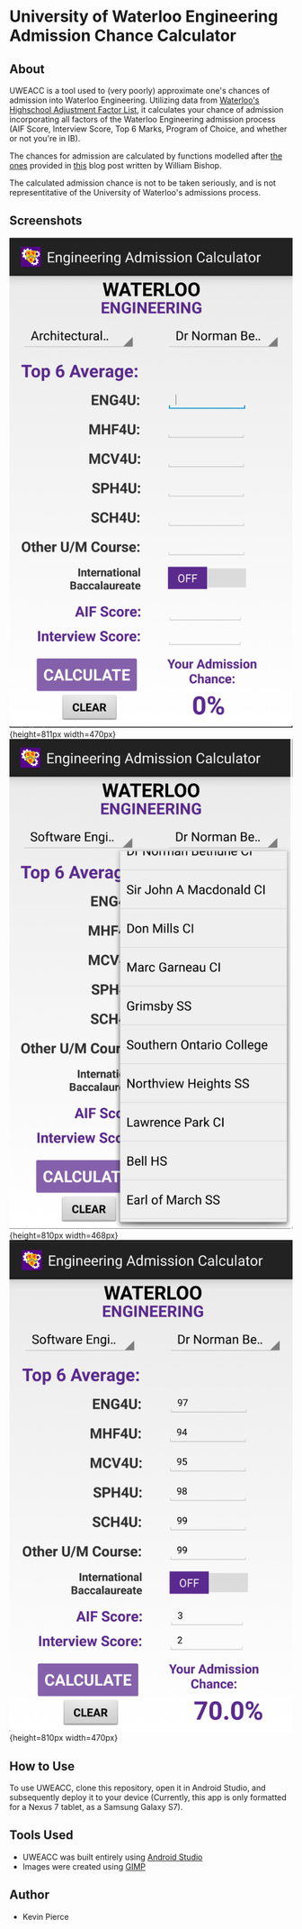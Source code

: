 # University of Waterloo Engineering Admission Chance Calculator

## About
UWEACC is a tool used to (very poorly) approximate one's chances of admission into Waterloo Engineering. Utilizing data from [Waterloo's Highschool Adjustment Factor List](https://globalnews.ca/news/4405495/waterloo-engineering-grade-inflation-list/), it calculates your chance of admission incorporating all factors of the Waterloo Engineering admission process (AIF Score, Interview Score, Top 6 Marks, Program of Choice, and whether or not you're in IB). 

The chances for admission are calculated by functions modelled after [the ones](https://theroadtoengineering.files.wordpress.com/2018/09/admission-chances.png) provided in [this](https://theroadtoengineering.com/2018/09/06/chances-of-admission-for-fall-2019/) blog post written by William Bishop. 

The calculated admission chance is not to be taken seriously, and is not representitative of the University of Waterloo's admissions process.

## Screenshots 
![Upon opening the app](./screenshots/blank.png){height=811px width=470px}
![Viewing school options](./screenshots/schools.png){height=810px width=468px}
![Calculating your chance](./screenshots/chance.png){height=810px width=470px}

## How to Use
To use UWEACC, clone this repository, open it in Android Studio, and subsequently deploy it to your device (Currently, this app is only formatted for a Nexus 7 tablet, as a Samsung Galaxy S7).

## Tools Used
- UWEACC was built entirely using [Android Studio](https://developer.android.com/studio)
- Images were created using [GIMP](https://www.gimp.org/)

## Author
- Kevin Pierce
